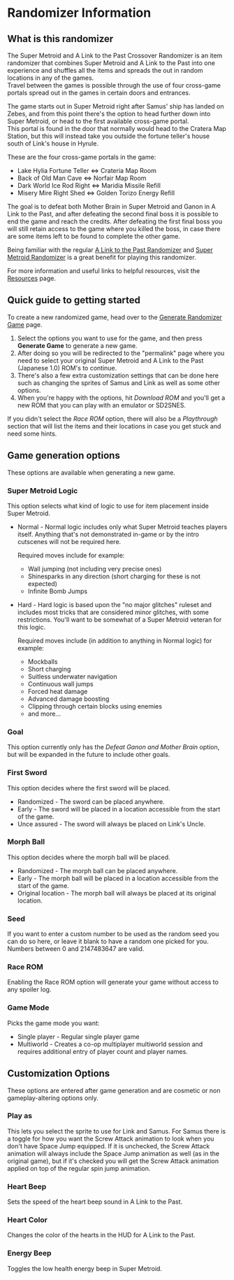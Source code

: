 ﻿# Randomizer Information

## What is this randomizer
The Super Metroid and A Link to the Past Crossover Randomizer is an item randomizer that combines Super Metroid and A Link to the Past into one experience and shuffles all the items and spreads the out in random locations in any of the games.  
Travel between the games is possible through the use of four cross-game portals spread out in the games in certain doors and entrances.

The game starts out in Super Metroid right after Samus' ship has landed on Zebes, and from this point there's the option to head further down into Super Metroid, or head to the first available cross-game portal.  
This portal is found in the door that normally would head to the Cratera Map Station, but this will instead take you outside the fortune teller's house south of Link's house in Hyrule.

These are the four cross-game portals in the game:
* Lake Hylia Fortune Teller ⇔ Crateria Map Room
* Back of Old Man Cave ⇔ Norfair Map Room
* Dark World Ice Rod Right ⇔ Maridia Missile Refill
* Misery Mire Right Shed ⇔ Golden Torizo Energy Refill

The goal is to defeat both Mother Brain in Super Metroid and Ganon in A Link to the Past, and after defeating the second final boss it is possible to end the game and reach the credits.
After defeating the first final boss you will still retain access to the game where you killed the boss, in case there are some items left to be found to complete the other game.

Being familiar with the regular [A Link to the Past Randomizer](https://alttpr.com/) and [Super Metroid Randomizer](https://sm.samus.link/) is a great benefit for playing this randomizer.

For more information and useful links to helpful resources, visit the [Resources](/resources) page.

## Quick guide to getting started
To create a new randomized game, head over to the [Generate Randomizer Game](/configure/smz3) page.

1. Select the options you want to use for the game, and then press **Generate Game** to generate a new game.
2. After doing so you will be redirected to the "permalink" page where you need to select your original Super Metroid and A Link to the Past (Japanese 1.0) ROM's to continue.
3. There's also a few extra customization settings that can be done here such as changing the sprites of Samus and Link as well as some other options.
4. When you're happy with the options, hit *Download ROM* and you'll get a new ROM that you can play with an emulator or SD2SNES.

If you didn't select the *Race ROM* option, there will also be a *Playthrough* section that will list the items and their locations in case you get stuck and need some hints.

## Game generation options
These options are available when generating a new game.

### Super Metroid Logic
This option selects what kind of logic to use for item placement inside Super Metroid.
* Normal - Normal logic includes only what Super Metroid teaches players itself. Anything that's not demonstrated in-game or by the intro cutscenes will not be required here.

  Required moves include for example:
    * Wall jumping (not including very precise ones)
    * Shinesparks in any direction (short charging for these is not expected)
    * Infinite Bomb Jumps
* Hard - Hard logic is based upon the "no major glitches" ruleset and includes most tricks that are considered minor glitches, with some restrictions.
  You'll want to be somewhat of a Super Metroid veteran for this logic.

  Required moves include (in addition to anything in Normal logic) for example:
    * Mockballs
    * Short charging
    * Suitless underwater navigation
    * Continuous wall jumps
    * Forced heat damage
    * Advanced damage boosting
    * Clipping through certain blocks using enemies
    * and more...

### Goal
This option currently only has the *Defeat Ganon and Mother Brain* option, but will be expanded in the future to include other goals.

### First Sword
This option decides where the first sword will be placed.
* Randomized - The sword can be placed anywhere.
* Early - The sword will be placed in a location accessible from the start of the game.
* Unce assured - The sword will always be placed on Link's Uncle.

### Morph Ball
This option decides where the morph ball will be placed.
* Randomized - The morph ball can be placed anywhere.
* Early - The morph ball will be placed in a location accessible from the start of the game.
* Original location - The morph ball will always be placed at its original location.

### Seed
If you want to enter a custom number to be used as the random seed you can do so here, or leave it blank to have a random one picked for you.  
Numbers between 0 and 2147483647 are valid.

### Race ROM
Enabling the Race ROM option will generate your game without access to any spoiler log.

### Game Mode
Picks the game mode you want:
* Single player - Regular single player game
* Multiworld - Creates a co-op multiplayer multiworld session and requires additional entry of player count and player names.


## Customization Options
These options are entered after game generation and are cosmetic or non gameplay-altering options only.

### Play as
This lets you select the sprite to use for Link and Samus.
For Samus there is a toggle for how you want the Screw Attack animation to look when you don't have Space Jump equipped.
If it is unchecked, the Screw Attack animation will always include the Space Jump animation as well (as in the original game), but if it's checked you will get the Screw Attack animation applied on top of the regular spin jump animation.

### Heart Beep
Sets the speed of the heart beep sound in A Link to the Past.

### Heart Color
Changes the color of the hearts in the HUD for A Link to the Past.

### Energy Beep
Toggles the low health energy beep in Super Metroid.
